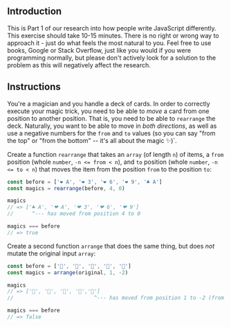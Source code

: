 ## Introduction

This is Part 1 of our research into how people write JavaScript differently. This exercise should take 10-15 minutes. There is no right or wrong way to approach it - just do what feels the most natural to you. Feel free to use books, Google or Stack Overflow, just like you would if you were programming normally, but please don't actively look for a solution to the problem as this will negatively affect the research.

## Instructions

You're a magician and you handle a deck of cards. In order to correctly execute your magic trick, you need to be able to _move_ a card from one position to another position. That is, you need to be able to `rearrange` the deck. Naturally, you want to be able to move in _both directions_, as well as use a negative numbers for the `from` and `to` values (so you can say "from the top" or "from the bottom" -- it's all about the magic ✨)`.

Create a function `rearrange` that takes an `array` (of length `n`) of items, a `from` position (whole `number`, `-n <= from < n`), and `to` position (whole `number`, `-n <= to < n`) that moves the item from the position `from` to the position `to`:

```javascript
const before = ['❤ A', '❤ 3', '❤ 6', '❤ 9', '♣ A']
const magics = rearrange(before, 4, 0)

magics
// => ['♣ A', '❤ A', '❤ 3', '❤ 6', '❤ 9']
//      ^--- has moved from position 4 to 0

magics === before
// => true
```

Create a second function `arrange` that does the same thing, but does _not_ mutate the original input `array`:

```javascript
const before = ['🍒', '🍋', '🍎', '🍊', '🍐']
const magics = arrange(original, 1, -2)

magics
// => ['🍒', '🍎', '🍊', '🍋','🍐']
//                          ^--- has moved from position 1 to -2 (from the right side)

magics === before
// => false
```
